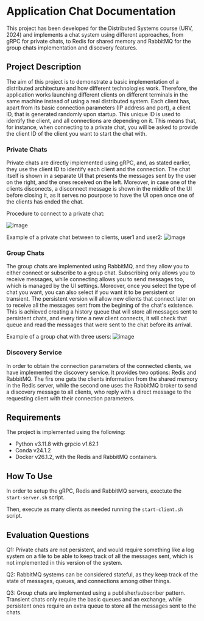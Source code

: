 # Application Chat Documentation
This project has been developed for the Distributed Systems course (URV, 2024) and implements a chat system using different approaches, from gRPC for private chats,
to Redis for shared memory and RabbitMQ for the group chats implementation and discovery features.

## Project Description
The aim of this project is to demonstrate a basic implementation of a distributed architecture and how different technologies work.
Therefore, the application works launching different clients on different terminals in the same machine
instead of using a real distributed system.  Each client has, apart from its basic connection parameters (IP address and port), a client ID, that is generated randomly
upon startup.  This unique ID is used to identify the client, and all connections are depending on it.  This means that, for instance, when connecting to a private chat,
you will be asked to provide the client ID of the client you want to start the chat with. 


### Private Chats
Private chats are directly implemented using gRPC, and, as stated earlier, they use the client ID to identify each client and the connection.  The chat itself is shown in
a separate UI that presents the messages sent by the user on the right, and the ones received on the left.  Moreover, in case one of the clients disconects, a disconnect
message is shown in the middle of the UI before closing it, as it serves no pourpose to have the UI open once one of the clients has ended the chat.

Procedure to connect to a private chat:

![image](https://github.com/Gpascual11/OnlineChatApplication_SD/assets/63343593/595e8a10-5228-41ee-a6f1-20b3d221747d)

Example of a private chat between to clients, user1 and user2:
![image](https://github.com/Gpascual11/OnlineChatApplication_SD/assets/63343593/d5448629-2d3b-40e9-9d90-3c105eae0040)


### Group Chats
The group chats are implemented using RabbitMQ, and they allow you to either connect or subscribe to a group chat.  Subscribing only allows you to receive messages, while
connecting allows you to send messages too, which is managed by the UI settings.  Moreover, once you select the type of chat you want, you can also select if you want it to be
persistent or transient.  The persistent version will allow new clients that connect later on to receive all the messages sent from the begining of the chat's existence.  This is
achieved creating a history queue that will store all messages sent to persistent chats, and every time a new client connects, it will check that queue and read the messages
that were sent to the chat before its arrival.

Example of a group chat with three users:
![image](https://github.com/Gpascual11/OnlineChatApplication_SD/assets/63343593/a47eb0dc-6b08-4a75-b0fd-472b406da906)



### Discovery Service
In order to obtain the connection parameters of the connected clients, we have implemented the discovery service.  It provides two options: Redis and RabbitMQ.  The firs one gets
the clients information from the shared memory in the Redis server, while the second one uses the RabbitMQ broker to send a discovery message to all clients, who reply with a 
direct message to the requesting client with their connection parameters.

## Requirements
The project is implemented using the following:
- Python v3.11.8 with grpcio v1.62.1
- Conda v24.1.2
- Docker v26.1.2, with the Redis and RabbitMQ containers.

## How To Use
In order to setup the gRPC, Redis and RabbitMQ servers, exectute the ```start-server.sh``` script.

Then, execute as many clients as needed running the ```start-client.sh``` script.

## Evaluation Questions
Q1:  Private chats are not persistent, and would require something like a log system on a file to be able to keep track of all the messages sent,
  which is not implemented in this version of the system.

Q2: RabbitMQ systems can be considered stateful, as they keep track of the state of messages, queues, and connections among other things.

Q3: Group chats are implemented using a publisher/subscriber pattern.  Transient chats only require the basic queues and an exchange, while persistent ones require an extra
  queue to store all the messages sent to the chats.
